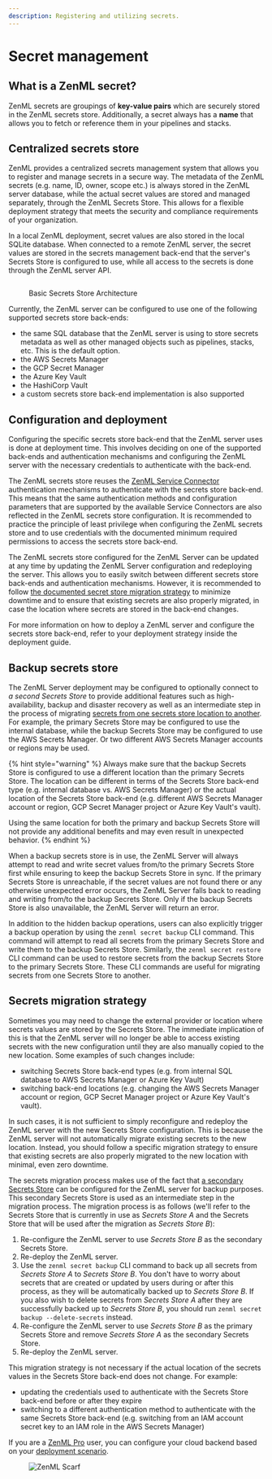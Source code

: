 ```yaml
---
description: Registering and utilizing secrets.
---
```


# Secret management

## What is a ZenML secret?

ZenML secrets are groupings of **key-value pairs** which are securely stored in the ZenML secrets store. Additionally, a secret always has a **name** that allows you to fetch or reference them in your pipelines and stacks.

## Centralized secrets store

ZenML provides a centralized secrets management system that allows you to register and manage secrets in a secure way. The metadata of the ZenML secrets (e.g. name, ID, owner, scope etc.) is always stored in the ZenML server database, while the actual secret values are stored and managed separately, through the ZenML Secrets Store. This allows for a flexible deployment strategy that meets the security and compliance requirements of your organization.

In a local ZenML deployment, secret values are also stored in the local SQLite database. When connected to a remote ZenML server, the secret values are stored in the secrets management back-end that the server's Secrets Store is configured to use, while all access to the secrets is done through the ZenML server API.

<figure><img src="../../.gitbook/assets/secrets-store-architecture.png" alt=""><figcaption><p>Basic Secrets Store Architecture</p></figcaption></figure>

Currently, the ZenML server can be configured to use one of the following supported secrets store back-ends:

* the same SQL database that the ZenML server is using to store secrets metadata as well as other managed objects such as pipelines, stacks, etc. This is the default option.
* the AWS Secrets Manager
* the GCP Secret Manager
* the Azure Key Vault
* the HashiCorp Vault
* a custom secrets store back-end implementation is also supported

## Configuration and deployment

Configuring the specific secrets store back-end that the ZenML server uses is done at deployment time. This involves deciding on one of the supported back-ends and authentication mechanisms and configuring the ZenML server with the necessary credentials to authenticate with the back-end.

The ZenML secrets store reuses the [ZenML Service Connector](../../how-to/auth-management/service-connectors-guide.md) authentication mechanisms to authenticate with the secrets store back-end. This means that the same authentication methods and configuration parameters that are supported by the available Service Connectors are also reflected in the ZenML secrets store configuration. It is recommended to practice the principle of least privilege when configuring the ZenML secrets store and to use credentials with the documented minimum required permissions to access the secrets store back-end.

The ZenML secrets store configured for the ZenML Server can be updated at any time by updating the ZenML Server configuration and redeploying the server. This allows you to easily switch between different secrets store back-ends and authentication mechanisms. However, it is recommended to follow [the documented secret store migration strategy](secret-management.md#secrets-migration-strategy) to minimize downtime and to ensure that existing secrets are also properly migrated, in case the location where secrets are stored in the back-end changes.

For more information on how to deploy a ZenML server and configure the secrets store back-end, refer to your deployment strategy inside the deployment guide.

## Backup secrets store

The ZenML Server deployment may be configured to optionally connect to _a second Secrets Store_ to provide additional features such as high-availability, backup and disaster recovery as well as an intermediate step in the process of migrating [secrets from one secrets store location to another](secret-management.md#secrets-migration-strategy). For example, the primary Secrets Store may be configured to use the internal database, while the backup Secrets Store may be configured to use the AWS Secrets Manager. Or two different AWS Secrets Manager accounts or regions may be used.

{% hint style="warning" %}
Always make sure that the backup Secrets Store is configured to use a different location than the primary Secrets Store. The location can be different in terms of the Secrets Store back-end type (e.g. internal database vs. AWS Secrets Manager) or the actual location of the Secrets Store back-end (e.g. different AWS Secrets Manager account or region, GCP Secret Manager project or Azure Key Vault's vault).

Using the same location for both the primary and backup Secrets Store will not provide any additional benefits and may even result in unexpected behavior.
{% endhint %}

When a backup secrets store is in use, the ZenML Server will always attempt to read and write secret values from/to the primary Secrets Store first while ensuring to keep the backup Secrets Store in sync. If the primary Secrets Store is unreachable, if the secret values are not found there or any otherwise unexpected error occurs, the ZenML Server falls back to reading and writing from/to the backup Secrets Store. Only if the backup Secrets Store is also unavailable, the ZenML Server will return an error.

In addition to the hidden backup operations, users can also explicitly trigger a backup operation by using the `zenml secret backup` CLI command. This command will attempt to read all secrets from the primary Secrets Store and write them to the backup Secrets Store. Similarly, the `zenml secret restore` CLI command can be used to restore secrets from the backup Secrets Store to the primary Secrets Store. These CLI commands are useful for migrating secrets from one Secrets Store to another.

## Secrets migration strategy

Sometimes you may need to change the external provider or location where secrets values are stored by the Secrets Store. The immediate implication of this is that the ZenML server will no longer be able to access existing secrets with the new configuration until they are also manually copied to the new location. Some examples of such changes include:

* switching Secrets Store back-end types (e.g. from internal SQL database to AWS Secrets Manager or Azure Key Vault)
* switching back-end locations (e.g. changing the AWS Secrets Manager account or region, GCP Secret Manager project or Azure Key Vault's vault).

In such cases, it is not sufficient to simply reconfigure and redeploy the ZenML server with the new Secrets Store configuration. This is because the ZenML server will not automatically migrate existing secrets to the new location. Instead, you should follow a specific migration strategy to ensure that existing secrets are also properly migrated to the new location with minimal, even zero downtime.

The secrets migration process makes use of the fact that [a secondary Secrets Store](secret-management.md#backup-secrets-store) can be configured for the ZenML server for backup purposes. This secondary Secrets Store is used as an intermediate step in the migration process. The migration process is as follows (we'll refer to the Secrets Store that is currently in use as _Secrets Store A_ and the Secrets Store that will be used after the migration as _Secrets Store B_):

1. Re-configure the ZenML server to use _Secrets Store B_ as the secondary Secrets Store.
2. Re-deploy the ZenML server.
3. Use the `zenml secret backup` CLI command to back up all secrets from _Secrets Store A_ to _Secrets Store B_. You don't have to worry about secrets that are created or updated by users during or after this process, as they will be automatically backed up to _Secrets Store B_. If you also wish to delete secrets from _Secrets Store A_ after they are successfully backed up to _Secrets Store B_, you should run `zenml secret backup --delete-secrets` instead.
4. Re-configure the ZenML server to use _Secrets Store B_ as the primary Secrets Store and remove _Secrets Store A_ as the secondary Secrets Store.
5. Re-deploy the ZenML server.

This migration strategy is not necessary if the actual location of the secrets values in the Secrets Store back-end does not change. For example:

* updating the credentials used to authenticate with the Secrets Store back-end before or after they expire
* switching to a different authentication method to authenticate with the same Secrets Store back-end (e.g. switching from an IAM account secret key to an IAM role in the AWS Secrets Manager)

If you are a [ZenML Pro](https://zenml.io/pro) user, you can configure your cloud backend based on your [deployment scenario](../zenml-pro/system-architectures.md).

<figure><img src="https://static.scarf.sh/a.png?x-pxid=f0b4f458-0a54-4fcd-aa95-d5ee424815bc" alt="ZenML Scarf"><figcaption></figcaption></figure>
